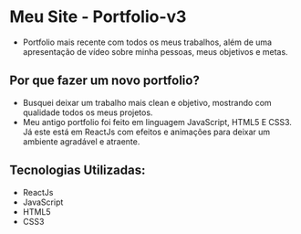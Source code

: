# Meu Site - Portfolio-v3

- Portfolio mais recente com todos os meus trabalhos, além de uma apresentação de vídeo sobre minha pessoas, meus objetivos e metas.

## Por que fazer um novo portfolio?

- Busquei deixar um trabalho mais clean e objetivo, mostrando com qualidade todos os meus projetos. 
- Meu antigo portfolio foi feito em linguagem JavaScript, HTML5 E CSS3. Já este está em ReactJs com efeitos e animações para deixar um ambiente agradável e atraente.

## Tecnologias Utilizadas:

- ReactJs
- JavaScript
- HTML5
- CSS3
